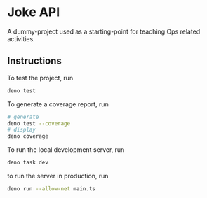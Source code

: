 # Joke API

A dummy-project used as a starting-point for teaching Ops related activities.

## Instructions

To test the project, run

```sh
deno test
```

To generate a coverage report, run

```sh
# generate
deno test --coverage
# display
deno coverage
```

To run the local development server, run

```sh
deno task dev
```

to run the server in production, run

```sh
deno run --allow-net main.ts
```
